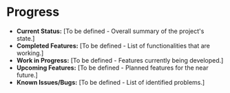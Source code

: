 # Progress

* **Current Status:** [To be defined - Overall summary of the project's state.]
* **Completed Features:** [To be defined - List of functionalities that are working.]
* **Work in Progress:** [To be defined - Features currently being developed.]
* **Upcoming Features:** [To be defined - Planned features for the near future.]
* **Known Issues/Bugs:** [To be defined - List of identified problems.]
